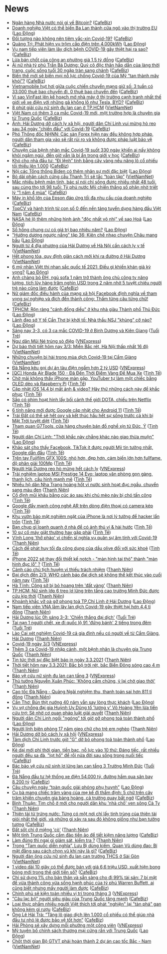 # News

- [Ngân hàng Nhà nước nói gì về Bitcoin?](https://cafebiz.vn/ngan-hang-nha-nuoc-noi-gi-ve-bitcoin-20210303085813805.chn) ([CafeBiz](https://cafebiz.vn))
- [Doanh nghiệp Việt có thể biến Ba Lan thành cửa ngõ vào thị trường EU](https://laodong.vn/kinh-te/doanh-nghiep-viet-co-the-bien-ba-lan-thanh-cua-ngo-vao-thi-truong-eu-885117.ldo) ([Lao Động](https://laodong.vn))
- [Đối tượng nào không nên tiêm vắc-xin Covid-19?](https://cafebiz.vn/doi-tuong-nao-khong-nen-tiem-vac-xin-covid-19-20210303085356298.chn) ([CafeBiz](https://cafebiz.vn))
- [Quảng Trị: Phát hiện vụ trộm cắp điện trên 4.000kWh](https://laodong.vn/phap-luat/quang-tri-phat-hien-vu-trom-cap-dien-tren-4000kwh-885232.ldo) ([Lao Động](https://laodong.vn))
- [Vụ nam tiếp viên làm lây dịch bệnh COVID-19 gây thiệt hại ra sao?](https://cafebiz.vn/vu-nam-tiep-vien-lam-lay-dich-benh-covid-19-gay-thiet-hai-ra-sao-20210303084627881.chn) ([CafeBiz](https://cafebiz.vn))
- [Lừa bán chốt của công an phường giá 1,5 tỷ đồng](https://cafebiz.vn/lua-ban-chot-cua-cong-an-phuong-gia-15-ty-dong-20210303084414839.chn) ([CafeBiz](https://cafebiz.vn))
- [Ái nữ nhà tỷ phú Trần Bá Dương: Quý cô độc thân hấp dẫn của làng thời trang, cuộc sống tuổi 30 ngập tràn sang chảnh](https://cafebiz.vn/ai-nu-nha-ty-phu-tran-ba-duong-quy-co-doc-than-hap-dan-cua-lang-thoi-trang-cuoc-song-tuoi-30-ngap-tran-sang-chanh-20210226181919314.chn) ([CafeBiz](https://cafebiz.vn))
- [Biến thể mới sẽ biến mọi nỗ lực chống Covid-19 của Mỹ “tan thành mây khói”?](https://cafebiz.vn/bien-the-moi-se-bien-moi-no-luc-chong-covid-19-cua-my-tan-thanh-may-khoi-202103030843113.chn) ([CafeBiz](https://cafebiz.vn))
- [Vietnamobile hụt hơi giữa cuộc chiến chuyển mạng giữ số: 3 tuần có 33.000 thuê bao chuyển đi, 0 thuê bao chuyển đến](https://cafebiz.vn/vietnamobile-hut-hoi-giua-cuoc-chien-chuyen-mang-giu-so-3-tuan-co-33000-thue-bao-chuyen-di-0-thue-bao-chuyen-den-20210302094347183.chn) ([CafeBiz](https://cafebiz.vn))
- [Vì sao VinFast lên kế hoạch mở nhà máy ở thị trường cạnh tranh nhất thế giới về xe điện với những gã khổng lồ như Tesla, BYD?](https://cafebiz.vn/vi-sao-vinfast-len-ke-hoach-mo-nha-may-o-thi-truong-canh-tranh-nhat-the-gioi-ve-xe-dien-voi-nhung-ga-khong-lo-nhu-tesla-byd-20210303084025433.chn) ([CafeBiz](https://cafebiz.vn))
- [8 phút giải cứu nữ sinh đu lan can ở TP.HCM](http://vietnamnet.vn/vn/thoi-su/8-phut-giai-cuu-nu-sinh-du-lan-can-o-tp-hcm-716790.html) ([VietNamNet](https://vietnamnet.vn))
- [Việt Nam có thêm 3 ca mắc Covid-19 mới, một trường hợp là chuyên gia từ Trung Quốc](https://cafebiz.vn/viet-nam-co-them-3-ca-mac-covid-19-moi-mot-truong-hop-la-chuyen-gia-tu-trung-quoc-20210303083834649.chn) ([CafeBiz](https://cafebiz.vn))
- [Ảnh: Hải Dương dỡ cách ly xã hội, người dân Chí Linh vui mừng hò reo sau 34 ngày "chiến đấu" với Covid-19](https://cafebiz.vn/anh-hai-duong-do-cach-ly-xa-hoi-nguoi-dan-chi-linh-vui-mung-ho-reo-sau-34-ngay-chien-dau-voi-covid-19-20210303083630232.chn) ([CafeBiz](https://cafebiz.vn))
- [Phó Thống đốc NHNN: Các sàn Forex hiện nay đều không hợp pháp, người dân tham gia vào sẽ rất rủi ro và không được pháp luật bảo vệ](https://cafebiz.vn/pho-thong-doc-nhnn-cac-san-forex-hien-nay-deu-khong-hop-phap-nguoi-dan-tham-gia-vao-se-rat-rui-ro-va-khong-duoc-phap-luat-bao-ve-20210303083515355.chn) ([CafeBiz](https://cafebiz.vn))
- [Chuyện của bệnh nhân mắc Covid-19 suốt 330 ngày khiến ai nấy không khỏi ngậm ngùi, đến giờ vẫn là bí ẩn trong giới y học](https://cafebiz.vn/chuyen-cua-benh-nhan-mac-covid-19-suot-330-ngay-khien-ai-nay-khong-khoi-ngam-ngui-den-gio-van-la-bi-an-trong-gioi-y-hoc-20210303083449049.chn) ([CafeBiz](https://cafebiz.vn))
- [Khó cho nhà đầu tư: “Đi lệnh” tính bằng cây vàng nếu nâng lô cổ phiếu tối thiểu lên 1.000](https://cafebiz.vn/kho-cho-nha-dau-tu-di-lenh-tinh-bang-cay-vang-neu-nang-lo-co-phieu-toi-thieu-len-1000-20210303083223372.chn) ([CafeBiz](https://cafebiz.vn))
- [Nội các Tổng thống Biden có thêm nhân sự mới đặc biệt](https://laodong.vn/the-gioi/noi-cac-tong-thong-biden-co-them-nhan-su-moi-dac-biet-885215.ldo) ([Lao Động](https://laodong.vn))
- [Bỏ dải phân cách cứng cầu Thanh Trì sẽ tắc “toàn tập”](http://vietnamnet.vn/vn/thoi-su/an-toan-giao-thong/bo-dai-phan-cach-cung-cau-thanh-tri-se-tac-toan-tap-716742.html) ([VietNamNet](https://vietnamnet.vn))
- [Mắc nhiều bệnh mãn tính, bác sĩ nói chỉ sống được nhiều nhất 48 tuổi, sau cùng thọ tới 98 tuổi: Tỷ phú nước Mỹ chiến thắng số phận nhờ triết lý “1 năm 4 mùa”](https://cafebiz.vn/mac-nhieu-benh-man-tinh-bac-si-noi-chi-song-duoc-nhieu-nhat-48-tuoi-sau-cung-tho-toi-98-tuoi-ty-phu-nuoc-my-chien-thang-so-phan-nho-triet-ly-1-nam-4-mua-20210302154734401.chn) ([CafeBiz](https://cafebiz.vn))
- [Máy in khổ lớn của Epson đáp ứng tối đa nhu cầu của doanh nghiệp](https://cafebiz.vn/may-in-kho-lon-cua-epson-dap-ung-toi-da-nhu-cau-cua-doanh-nghiep-20210302213257193.chn) ([CafeBiz](https://cafebiz.vn))
- [TopCV và hành trình từ con số 0 đến nền tảng tuyển dụng hàng đầu Việt Nam](https://cafebiz.vn/topcv-va-hanh-trinh-tu-con-so-0-den-nen-tang-tuyen-dung-hang-dau-viet-nam-2021030210262109.chn) ([CafeBiz](https://cafebiz.vn))
- [NASA hé lộ thêm những hình ảnh &quot;độc nhất vô nhị&quot; về sao Hoả](https://laodong.vn/photo/nasa-he-lo-them-nhung-hinh-anh-doc-nhat-vo-nhi-ve-sao-hoa-885188.ldo) ([Lao Động](https://laodong.vn))
- [Sổ hồng chung cư có giá trị bao nhiêu năm?](https://laodong.vn/tu-van-phap-luat/so-hong-chung-cu-co-gia-tri-bao-nhieu-nam-883432.ldo) ([Lao Động](https://laodong.vn))
- [&quot;Hướng dương ngược nắng&quot; tập 36: Kiên chế nhạo chuyện Châu mang bầu](https://laodong.vn/giai-tri/huong-duong-nguoc-nang-tap-36-kien-che-nhao-chuyen-chau-mang-bau-885202.ldo) ([Lao Động](https://laodong.vn))
- [Người từ 4 địa phương của Hải Dương về Hà Nội cần cách ly y tế](http://vietnamnet.vn/vn/thoi-su/nguoi-tu-4-dia-phuong-cua-hai-duong-ve-ha-noi-can-cach-ly-y-te-716764.html) ([VietNamNet](https://vietnamnet.vn))
- [Hết phong tỏa, quy định giãn cách mới khi ra đường ở Hải Dương](http://vietnamnet.vn/vn/thoi-su/media/het-phong-toa-quy-dinh-gian-cach-moi-khi-ra-duong-o-hai-duong-716751.html) ([VietNamNet](https://vietnamnet.vn))
- [6 mỹ nhân Việt thi nhan sắc quốc tế 2021: Điều gì khiến khán giả kỳ vọng?](https://laodong.vn/van-hoa/6-my-nhan-viet-thi-nhan-sac-quoc-te-2021-dieu-gi-khien-khan-gia-ky-vong-885197.ldo) ([Lao Động](https://laodong.vn))
- [Anh chàng bỏ ĐH, ngủ sofa 1 năm trở thành ông chủ công ty năng lượng, tích lũy hàng trăm nghìn USD trong 2 năm nhờ 5 tuyệt chiêu người trẻ nào cũng làm được](https://cafebiz.vn/anh-chang-bo-dh-ngu-sofa-1-nam-tro-thanh-ong-chu-cong-ty-nang-luong-tich-luy-hang-tram-nghin-usd-trong-2-nam-nho-5-tuyet-chieu-nguoi-tre-nao-cung-lam-duoc-20210302153241534.chn) ([CafeBiz](https://cafebiz.vn))
- [Nữ giám đốc điều hành của mạng xã hội Facebook định nghĩa về tham vọng sự nghiệp và đích đến thành công: Thấm từng câu từng chữ!](https://cafebiz.vn/nu-giam-doc-dieu-hanh-cua-mang-xa-hoi-facebook-dinh-nghia-ve-tham-vong-su-nghiep-va-dich-den-thanh-cong-tham-tung-cau-tung-chu-20210226221611693.chn) ([CafeBiz](https://cafebiz.vn))
- [TPHCM: Rộn ràng &quot;cánh đồng diều&quot; ở khu nhà giàu Thành phố Thủ Đức](https://laodong.vn/photo/tphcm-ron-rang-canh-dong-dieu-o-khu-nha-giau-thanh-pho-thu-duc-885153.ldo) ([Lao Động](https://laodong.vn))
- [Lãnh đạo sở Y tế Cần Thơ bị khởi tố: Nhà thầu NSJ &quot;khủng&quot; cỡ nào?](https://laodong.vn/phap-luat/lanh-dao-so-y-te-can-tho-bi-khoi-to-nha-thau-nsj-khung-co-nao-885198.ldo) ([Lao Động](https://laodong.vn))
- [Sáng nay 3-3, có 3 ca mắc COVID-19 ở Bình Dương và Kiên Giang](https://tuoitre.vn/sang-nay-3-3-co-3-ca-mac-covid-19-o-binh-duong-va-kien-giang-20210303060700797.htm) ([Tuổi Trẻ](https://tuoitre.vn))
- [Ngư dân Mũi Né trúng sò điệp](https://vnexpress.net/ngu-dan-mui-ne-trung-so-diep-4242234.html) ([VNExpress](https://vnexpress.net))
- [Dự báo thời tiết hôm nay 3/3: Miền Bắc rét, Hà Nội thấp nhất 16 độ](http://vietnamnet.vn/vn/thoi-su/du-bao-thoi-tiet-hom-nay-3-3-mien-bac-ret-ha-noi-thap-nhat-16-do-716689.html) ([VietNamNet](https://vietnamnet.vn))
- [Những chuyện bi hài trong mùa dịch Covid-19 tại Cẩm Giàng](http://vietnamnet.vn/vn/thoi-su/nhung-chuyen-bi-hai-trong-mua-dich-covid-19-tai-cam-giang-716725.html) ([VietNamNet](https://vietnamnet.vn))
- [Đà Nẵng kêu gọi dự án tàu điện ngầm hơn 2 tỷ USD](https://vnexpress.net/da-nang-keu-goi-du-an-tau-dien-ngam-hon-2-ty-usd-4242557.html) ([VNExpress](https://vnexpress.net))
- [[QC] Honda Air Blade 150 - Đã Đến Thời Điểm Vàng Để Mua Xe](https://tinhte.vn/thread/qc-honda-air-blade-150-da-den-thoi-diem-vang-de-mua-xe.3286192/) ([Tinh Tế](https://tinhte.vn))
- [Chờ mãi không thấy iPhone màn gập, YouTuber tự làm một chiếc bằng OLED dẻo và Raspberry Pi](https://tinhte.vn/thread/cho-mai-khong-thay-iphone-man-gap-youtuber-tu-lam-mot-chiec-bang-oled-deo-va-raspberry-pi.3286107/) ([Tinh Tế](https://tinhte.vn))
- [Cập nhật iOS 14.4 bị mất ảnh & video? Hãy thử những cách này để khắc phục](https://tinhte.vn/thread/cap-nhat-ios-14-4-bi-mat-anh-video-hay-thu-nhung-cach-nay-de-khac-phuc.3286103/) ([Tinh Tế](https://tinhte.vn))
- [Sắp có phim hoạt hình lấy bối cảnh thế giới DOTA, chiếu trên Netflix](https://tinhte.vn/thread/sap-co-phim-hoat-hinh-lay-boi-canh-the-gioi-dota-chieu-tren-netflix.3286088/) ([Tinh Tế](https://tinhte.vn))
- [6 tính năng mới được Google cập nhật cho Android 11](https://tinhte.vn/thread/6-tinh-nang-moi-duoc-google-cap-nhat-cho-android-11.3286105/) ([Tinh Tế](https://tinhte.vn))
- [Trái Đất có thể sẽ hết oxy và kết thúc hầu hết sự sống trước cả khi bị Mặt Trời tuyệt diệt](https://tinhte.vn/thread/trai-dat-co-the-se-het-oxy-va-ket-thuc-hau-het-su-song-truoc-ca-khi-bi-mat-troi-tuyet-diet.3286115/) ([Tinh Tế](https://tinhte.vn))
- [Tham quan G7Tools, cửa hàng chuyên bán đồ nghề xịn từ Đức, Ý](https://tinhte.vn/thread/tham-quan-g7tools-cua-hang-chuyen-ban-do-nghe-xin-tu-duc-y.3282696/) ([Tinh Tế](https://tinhte.vn))
- [Người dân Chí Linh: &quot;Thời khắc này chẳng khác nào giao thừa muộn&quot;](https://laodong.vn/video/nguoi-dan-chi-linh-thoi-khac-nay-chang-khac-nao-giao-thua-muon-885209.ldo) ([Lao Động](https://laodong.vn))
- [Khảo sát cho thấy Facebook, TikTok ít được người Mỹ tin tưởng nhất, Google dẫn đầu](https://tinhte.vn/thread/khao-sat-cho-thay-facebook-tiktok-it-duoc-nguoi-my-tin-tuong-nhat-google-dan-dau.3286325/) ([Tinh Tế](https://tinhte.vn))
- [Trên tay Fujifilm GFX 100S: nhỏ hơn, đẹp hơn, cảm biến lớn hơn fullfame, độ phân giải 100Mp](https://tinhte.vn/thread/tren-tay-fujifilm-gfx-100s-nho-hon-dep-hon-cam-bien-lon-hon-fullfame-do-phan-giai-100mp.3286135/) ([Tinh Tế](https://tinhte.vn))
- [Người Hải Dương reo hò mừng hết cách ly](https://vnexpress.net/nguoi-hai-duong-reo-ho-mung-het-cach-ly-4242617.html) ([VNExpress](https://vnexpress.net))
- [Trải nghiệm laptop MSI Prestige 14 Evo: laptop văn phòng gọn gàng, thanh lịch, cấu hình mạnh mẽ](https://tinhte.vn/thread/trai-nghiem-laptop-msi-prestige-14-evo-laptop-van-phong-gon-gang-thanh-lich-cau-hinh-manh-me.3282480/) ([Tinh Tế](https://tinhte.vn))
- [Nhiều hộ dân Nha Trang hoảng hốt vì nước sinh hoạt đục ngầu, chuyển sang màu đen](https://thanhnien.vn/thoi-su/nhieu-ho-dan-nha-trang-hoang-hot-vi-nuoc-sinh-hoat-duc-ngau-chuyen-sang-mau-den-1348772.html) ([Thanh Niên](https://thanhnien.vn))
- [Cố định mũi khâu bằng cúc áo sau khi chú mèo này bị chó tấn công](https://tinhte.vn/thread/co-dinh-mui-khau-bang-cuc-ao-sau-khi-chu-meo-nay-bi-cho-tan-cong.3276880/) ([Tinh Tế](https://tinhte.vn))
- [Google đẩy mạnh công nghệ AR trên dòng điện thoại có camera kép](https://tinhte.vn/thread/google-day-manh-cong-nghe-ar-tren-dong-dien-thoai-co-camera-kep.3286117/) ([Tinh Tế](https://tinhte.vn))
- [Khu vườn bảo mật nghiêm ngặt của iPhone là nơi lý tưởng để hacker lẩn trốn](https://tinhte.vn/thread/khu-vuon-bao-mat-nghiem-ngat-cua-iphone-la-noi-ly-tuong-de-hacker-lan-tron.3285706/) ([Tinh Tế](https://tinhte.vn))
- [Bạn chụp gì loanh quanh ở nhà để có ảnh thú vị & hài hước](https://tinhte.vn/thread/ban-chup-gi-loanh-quanh-o-nha-de-co-anh-thu-vi-hai-huoc.3285888/) ([Tinh Tế](https://tinhte.vn))
- [10 sự cố máy giặt thường hay gặp phải](https://tinhte.vn/thread/10-su-co-may-giat-thuong-hay-gap-phai.3280393/) ([Tinh Tế](https://tinhte.vn))
- [Vĩnh Long 'thở phào' vì chiến sĩ nghĩa vụ quân sự âm tính với Covid-19](https://thanhnien.vn/thoi-su/vinh-long-tho-phao-vi-chien-si-nghia-vu-quan-su-am-tinh-voi-covid-19-1348770.html) ([Thanh Niên](https://thanhnien.vn))
- [Cách để phát huy tối đa công dụng của dầu olive đối với sức khoẻ](https://tinhte.vn/thread/cach-de-phat-huy-toi-da-cong-dung-cua-dau-olive-doi-voi-suc-khoe.3286044/) ([Tinh Tế](https://tinhte.vn))
- [iPhone 2022 sẽ thay đổi thiết kế notch - "màn hình tai thỏ" thành "màn hình đục lỗ" ?](https://tinhte.vn/thread/iphone-2022-se-thay-doi-thiet-ke-notch-man-hinh-tai-tho-thanh-man-hinh-duc-lo.3285771/) ([Tinh Tế](https://tinhte.vn))
- [Cảnh cáo chủ tịch huyện vì thiếu trách nhiệm](https://thanhnien.vn/thoi-su/canh-cao-chu-tich-huyen-vi-thieu-trach-nhiem-1348645.html) ([Thanh Niên](https://thanhnien.vn))
- [Đại dịch đến 2/3: WHO cảnh báo đại dịch sẽ không thể kết thúc vào cuối năm nay](https://tinhte.vn/thread/dai-dich-den-2-3-who-canh-bao-dai-dich-se-khong-the-ket-thuc-vao-cuoi-nam-nay.3286161/) ([Tinh Tế](https://tinhte.vn))
- [Hà Tĩnh: Công sở bị bỏ hoang trên 'đất vàng'](https://thanhnien.vn/thoi-su/ha-tinh-cong-so-bi-bo-hoang-tren-dat-vang-1348775.html) ([Thanh Niên](https://thanhnien.vn))
- [TP.HCM: Nữ sinh lớp 6 treo lơ lửng trên tầng cao trường Minh Đức được cứu kịp thời](https://thanhnien.vn/thoi-su/tphcm-nu-sinh-lop-6-treo-lo-lung-tren-tang-cao-truong-minh-duc-duoc-cuu-kip-thoi-1348682.html) ([Thanh Niên](https://thanhnien.vn))
- [Khoảnh khắc vỡ oà gỡ phong toả TP.Chí Linh ở Hải Dương](https://laodong.vn/photo/khoanh-khac-vo-oa-go-phong-toa-tpchi-linh-o-hai-duong-885208.ldo) ([Lao Động](https://laodong.vn))
- [Nam tiếp viên VNA làm lây lan dịch Covid-19 gây thiệt hại hơn 4,4 tỉ đồng](https://thanhnien.vn/thoi-su/nam-tiep-vien-vna-lam-lay-lan-dich-covid-19-gay-thiet-hai-hon-44-ti-dong-1348713.html) ([Thanh Niên](https://thanhnien.vn))
- [Hải Dương lúc 0h sáng 3-3: 'Chiến thắng đại dịch'](https://tuoitre.vn/hai-duong-luc-0h-sang-3-3-chien-thang-dai-dich-20210302211628497.htm) ([Tuổi Trẻ](https://tuoitre.vn))
- [Tai nạn 1 người chết, xe đi quốc lộ 91 'đứng bánh' 2 tiếng trong đêm](https://tuoitre.vn/tai-nan-1-nguoi-chet-xe-di-quoc-lo-91-dung-banh-2-tieng-trong-dem-20210303002123646.htm) ([Tuổi Trẻ](https://tuoitre.vn))
- [Lào Cai xét nghiệm Covid-19 cả gia đình nếu có người về từ Cẩm Giàng, Hải Dương](https://thanhnien.vn/thoi-su/lao-cai-xet-nghiem-covid-19-ca-gia-dinh-neu-co-nguoi-ve-tu-cam-giang-hai-duong-1348748.html) ([Thanh Niên](https://thanhnien.vn))
- [Covid-19 ngày 3/3](https://vnexpress.net/covid-19-ngay-3-3-4242590.html) ([VNExpress](https://vnexpress.net))
- [Thêm 3 ca Covid-19 nhập cảnh, một bệnh nhân là chuyên gia Trung Quốc](https://thanhnien.vn/thoi-su/them-3-ca-covid-19-nhap-canh-mot-benh-nhan-la-chuyen-gia-trung-quoc-1348735.html) ([Thanh Niên](https://thanhnien.vn))
- [Tin tức thời sự đặc biệt báo in ngày 3.3.2021](https://thanhnien.vn/thoi-su/tin-tuc-thoi-su-dac-biet-bao-in-ngay-332021-1348738.html) ([Thanh Niên](https://thanhnien.vn))
- [Thời tiết hôm nay 3.3.2021: Bắc bộ trời rét, bắc Biển Đông sóng cao 4 m](https://thanhnien.vn/thoi-su/thoi-tiet-hom-nay-332021-bac-bo-troi-ret-bac-bien-dong-song-cao-4-m-1348734.html) ([Thanh Niên](https://thanhnien.vn))
- [Bảo vệ cứu nữ sinh đu lan can tầng 3](https://vnexpress.net/bao-ve-cuu-nu-sinh-du-lan-can-tang-3-4242601.html) ([VNExpress](https://vnexpress.net))
- [Thủ tướng Nguyễn Xuân Phúc: 'Không cầm chừng, ỷ lại chờ giao thời'](https://thanhnien.vn/thoi-su/thu-tuong-nguyen-xuan-phuc-khong-cam-chung-y-lai-cho-giao-thoi-1348711.html) ([Thanh Niên](https://thanhnien.vn))
- [Cao tốc Đà Nẵng - Quảng Ngãi nghiệm thu, thanh toán sai hơn 811 tỉ đồng](https://thanhnien.vn/thoi-su/cao-toc-da-nang-quang-ngai-nghiem-thu-thanh-toan-sai-hon-811-ti-dong-1348714.html) ([Thanh Niên](https://thanhnien.vn))
- [Cần Thơ: Bún thịt nướng 40 năm vẫn say lòng thực khách](https://laodong.vn/photo/can-tho-bun-thit-nuong-40-nam-van-say-long-thuc-khach-884968.ldo) ([Lao Động](https://laodong.vn))
- [Vụ vợ chồng đại gia Huỳnh Uy Dũng tố 'lương y' Võ Hoàng Yên lừa tiền cứu trợ: Sẽ nhờ cơ quan pháp luật giải quyết](https://thanhnien.vn/thoi-su/vu-vo-chong-dai-gia-huynh-uy-dung-to-luong-y-vo-hoang-yen-lua-tien-cuu-tro-se-nho-co-quan-phap-luat-giai-quyet-1348700.html) ([Thanh Niên](https://thanhnien.vn))
- [Người dân Chí Linh ngồi &quot;ngóng&quot; tới giờ gỡ phong toả toàn thành phố](https://laodong.vn/video/nguoi-dan-chi-linh-ngoi-ngong-toi-gio-go-phong-toa-toan-thanh-pho-885195.ldo) ([Lao Động](https://laodong.vn))
- [Người lính biên phòng 17 năm gieo chữ cho trẻ em nghèo](https://thanhnien.vn/thoi-su/nguoi-linh-bien-phong-17-nam-gieo-chu-cho-tre-em-ngheo-1348634.html) ([Thanh Niên](https://thanhnien.vn))
- [Hải Dương dỡ bỏ cách ly xã hội](https://vnexpress.net/hai-duong-do-bo-cach-ly-xa-hoi-4242585.html) ([VNExpress](https://vnexpress.net))
- [Tâm dịch Chí Linh trước giờ &quot;G&quot; dỡ bỏ phong toả toàn thành phố](https://laodong.vn/photo/tam-dich-chi-linh-truoc-gio-g-do-bo-phong-toa-toan-thanh-pho-885190.ldo) ([Lao Động](https://laodong.vn))
- [Kẻ dại mới phí thời gian, tiền bạc, nỗ lực vào 10 thứ: Đáng tiếc, rất nhiều người đều sa đà, "lọt hố" để rồi nửa đời sau sống trong nuối tiếc](https://cafebiz.vn/ke-dai-moi-phi-thoi-gian-tien-bac-no-luc-vao-10-thu-dang-tiec-rat-nhieu-nguoi-deu-sa-da-lot-ho-de-roi-nua-doi-sau-song-trong-nuoi-tiec-20210302221728062.chn) ([CafeBiz](https://cafebiz.vn))
- [Bác bảo vệ cứu nữ sinh lơ lửng lan can tầng 3 Trường Minh Đức](https://tuoitre.vn/bac-bao-ve-cuu-nu-sinh-lo-lung-lan-can-tang-3-truong-minh-duc-20210302221826899.htm) ([Tuổi Trẻ](https://tuoitre.vn))
- [Đà Nẵng đầu tư hệ thống xe điện 54.000 tỷ, đường hầm qua sân bay 8.200 tỷ](https://cafebiz.vn/da-nang-dau-tu-he-thong-xe-dien-54000-ty-duong-ham-qua-san-bay-8200-ty-20210302223115784.chn) ([CafeBiz](https://cafebiz.vn))
- [Câu chuyện ngày “toàn quốc giải phóng phụ huynh”](https://laodong.vn/giao-duc/cau-chuyen-ngay-toan-quoc-giai-phong-phu-huynh-885118.ldo) ([Lao Động](https://laodong.vn))
- [Cụ bà mang chiếc trâm vàng của mẹ kế đi thẩm định: 5 chữ trên cây trâm khiến chuyên gia bàng hoàng, cả trường quay bất ngờ](https://cafebiz.vn/cu-ba-mang-chiec-tram-vang-cua-me-ke-di-tham-dinh-5-chu-tren-cay-tram-khien-chuyen-gia-bang-hoang-ca-truong-quay-bat-ngo-2021030221092433.chn) ([CafeBiz](https://cafebiz.vn))
- [Bình Thuận: Tìm chỗ ở mới cho người dân khu 'nhà chồ' ven sông Cà Ty](https://thanhnien.vn/thoi-su/binh-thuan-tim-cho-o-moi-cho-nguoi-dan-khu-nha-cho-ven-song-ca-ty-1348646.html) ([Thanh Niên](https://thanhnien.vn))
- [Thiên tài từ trứng nước: Từng có một nơi chỉ lấy tinh trùng của thiên tài giỏi nhất thế giới, và những gì xảy ra sau đó không giống như bạn tưởng tượng](https://cafebiz.vn/thien-tai-tu-trung-nuoc-tung-co-mot-noi-chi-lay-tinh-trung-cua-thien-tai-gioi-nhat-the-gioi-va-nhung-gi-xay-ra-sau-do-khong-giong-nhu-ban-tuong-tuong-20210302205916712.chn) ([CafeBiz](https://cafebiz.vn))
- [Đất sốt chỉ ở miệng 'cò'](https://thanhnien.vn/blog-phong-vien/dat-sot-chi-o-mieng-co-1348630.html) ([Thanh Niên](https://thanhnien.vn))
- [Một tỉnh Trung Quốc cấm đào tiền ảo để tiết kiệm năng lượng](https://cafebiz.vn/mot-tinh-trung-quoc-cam-dao-tien-ao-de-tiet-kiem-nang-luong-20210302194625344.chn) ([CafeBiz](https://cafebiz.vn))
- [Làm đúng thì ngại gì giám sát, kiểm tra ?](https://thanhnien.vn/thoi-su/lam-dung-thi-ngai-gi-giam-sat-kiem-tra-1348633.html) ([Thanh Niên](https://thanhnien.vn))
- [Trong “Tam quốc diễn nghĩa”, Lưu Bị dùng kiếm, Quan Vũ dùng đao: Bí mật đằng sau cách chọn vũ khí này là gì?](https://cafebiz.vn/trong-tam-quoc-dien-nghia-luu-bi-dung-kiem-quan-vu-dung-dao-bi-mat-dang-sau-cach-chon-vu-khi-nay-la-gi-20210302205448023.chn) ([CafeBiz](https://cafebiz.vn))
- [Người đàn ông cứu nữ sinh đu lan can trường THCS ở Sài Gòn](http://vietnamnet.vn/vn/thoi-su/nguoi-dan-ong-cuu-nu-sinh-du-lan-can-truong-thcs-o-sai-gon-716734.html) ([VietNamNet](https://vietnamnet.vn))
- [1 video dài 10 giây có thể được bán với giá 6,6 triệu USD, xuất hiện bong bóng mới trong thế giới tiền số?](https://cafebiz.vn/1-video-dai-10-giay-co-the-duoc-ban-voi-gia-66-trieu-usd-xuat-hien-bong-bong-moi-trong-the-gioi-tien-so-20210302194504227.chn) ([CafeBiz](https://cafebiz.vn))
- [Chỉ sử dụng 1% cho bản thân và sẵn sàng cho đi 99% tài sản: 7 bí mật để vừa thành công vừa sống hạnh phúc của tỷ phú Warren Buffett, ai cũng biết nhưng mấy người làm được](https://cafebiz.vn/chi-su-dung-1-cho-ban-than-va-san-sang-cho-di-99-tai-san-7-bi-mat-de-vua-thanh-cong-vua-song-hanh-phuc-cua-ty-phu-warren-buffett-ai-cung-biet-nhung-may-nguoi-lam-duoc-20210302211246339.chn) ([CafeBiz](https://cafebiz.vn))
- [Chính phủ sẽ kiện toàn nhiều vị trí trong tháng 3](https://vnexpress.net/chinh-phu-se-kien-toan-nhieu-vi-tri-trong-thang-3-4242558.html) ([VNExpress](https://vnexpress.net))
- ["Câu lạc bộ" người siêu giàu của Trung Quốc tăng mạnh](https://cafebiz.vn/cau-lac-bo-nguoi-sieu-giau-cua-trung-quoc-tang-manh-20210302182310102.chn) ([CafeBiz](https://cafebiz.vn))
- [Loại thực phẩm nhiều người Việt thích tới phát "nghiện" lại "tàn phá" gan không kém gì rượu](https://cafebiz.vn/loai-thuc-pham-nhieu-nguoi-viet-thich-toi-phat-nghien-lai-tan-pha-gan-khong-kem-gi-ruou-20210302171457578.chn) ([CafeBiz](https://cafebiz.vn))
- [Ông Lê Hải Trà: “Tăng lô giao dịch lên 1.000 cổ phiếu có thể giúp nhà đầu tư nhỏ lẻ được bảo vệ tốt hơn”](https://cafebiz.vn/ong-le-hai-tra-tang-lo-giao-dich-len-1000-co-phieu-co-the-giup-nha-dau-tu-nho-le-duoc-bao-ve-tot-hon-20210302211736065.chn) ([CafeBiz](https://cafebiz.vn))
- [Hải Phòng sẽ xây dựng mỗi phường một công viên](https://vnexpress.net/hai-phong-se-xay-dung-moi-phuong-mot-cong-vien-4242572.html) ([VNExpress](https://vnexpress.net))
- [Mỹ tuyên bố chính sách thương mại cứng rắn với Trung Quốc](https://laodong.vn/the-gioi/my-tuyen-bo-chinh-sach-thuong-mai-cung-ran-voi-trung-quoc-885119.ldo) ([Lao Động](https://laodong.vn))
- [Chốt thời gian Bộ GTVT phải hoàn thành 2 dự án cao tốc Bắc - Nam](http://vietnamnet.vn/vn/thoi-su/an-toan-giao-thong/chot-thoi-gian-bo-gtvt-phai-hoan-thanh-2-du-an-cao-toc-bac-nam-716727.html) ([VietNamNet](https://vietnamnet.vn))

